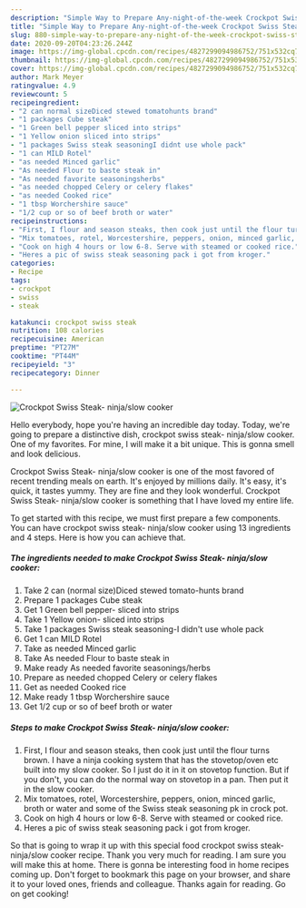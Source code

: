 ```yaml
---
description: "Simple Way to Prepare Any-night-of-the-week Crockpot Swiss Steak- ninja/slow cooker"
title: "Simple Way to Prepare Any-night-of-the-week Crockpot Swiss Steak- ninja/slow cooker"
slug: 880-simple-way-to-prepare-any-night-of-the-week-crockpot-swiss-steak-ninja-slow-cooker
date: 2020-09-20T04:23:26.244Z
image: https://img-global.cpcdn.com/recipes/4827299094986752/751x532cq70/crockpot-swiss-steak-ninjaslow-cooker-recipe-main-photo.jpg
thumbnail: https://img-global.cpcdn.com/recipes/4827299094986752/751x532cq70/crockpot-swiss-steak-ninjaslow-cooker-recipe-main-photo.jpg
cover: https://img-global.cpcdn.com/recipes/4827299094986752/751x532cq70/crockpot-swiss-steak-ninjaslow-cooker-recipe-main-photo.jpg
author: Mark Meyer
ratingvalue: 4.9
reviewcount: 5
recipeingredient:
- "2 can normal sizeDiced stewed tomatohunts brand"
- "1 packages Cube steak"
- "1 Green bell pepper sliced into strips"
- "1 Yellow onion sliced into strips"
- "1 packages Swiss steak seasoningI didnt use whole pack"
- "1 can MILD Rotel"
- "as needed Minced garlic"
- "As needed Flour to baste steak in"
- "As needed favorite seasoningsherbs"
- "as needed chopped Celery or celery flakes"
- "as needed Cooked rice"
- "1 tbsp Worchershire sauce"
- "1/2 cup or so of beef broth or water"
recipeinstructions:
- "First, I flour and season steaks, then cook just until the flour turns brown. I have a ninja cooking system that has the stovetop/oven etc built into my slow cooker. So I just do it in it on stovetop function. But if you don&#39;t, you can do the normal way on stovetop in a pan. Then put it in the slow cooker."
- "Mix tomatoes, rotel, Worcestershire, peppers, onion, minced garlic, broth or water and some of the Swiss steak seasoning pk in crock pot."
- "Cook on high 4 hours or low 6-8. Serve with steamed or cooked rice."
- "Heres a pic of swiss steak seasoning pack i got from kroger."
categories:
- Recipe
tags:
- crockpot
- swiss
- steak

katakunci: crockpot swiss steak 
nutrition: 108 calories
recipecuisine: American
preptime: "PT27M"
cooktime: "PT44M"
recipeyield: "3"
recipecategory: Dinner

---
```



![Crockpot Swiss Steak- ninja/slow cooker](https://img-global.cpcdn.com/recipes/4827299094986752/751x532cq70/crockpot-swiss-steak-ninjaslow-cooker-recipe-main-photo.jpg)

Hello everybody, hope you're having an incredible day today. Today, we're going to prepare a distinctive dish, crockpot swiss steak- ninja/slow cooker. One of my favorites. For mine, I will make it a bit unique. This is gonna smell and look delicious.



Crockpot Swiss Steak- ninja/slow cooker is one of the most favored of recent trending meals on earth. It's enjoyed by millions daily. It's easy, it's quick, it tastes yummy. They are fine and they look wonderful. Crockpot Swiss Steak- ninja/slow cooker is something that I have loved my entire life.


To get started with this recipe, we must first prepare a few components. You can have crockpot swiss steak- ninja/slow cooker using 13 ingredients and 4 steps. Here is how you can achieve that.

<!--inarticleads1-->

##### The ingredients needed to make Crockpot Swiss Steak- ninja/slow cooker:

1. Take 2 can (normal size)Diced stewed tomato-hunts brand
1. Prepare 1 packages Cube steak
1. Get 1 Green bell pepper- sliced into strips
1. Take 1 Yellow onion- sliced into strips
1. Take 1 packages Swiss steak seasoning-I didn&#39;t use whole pack
1. Get 1 can MILD Rotel
1. Take as needed Minced garlic
1. Take As needed Flour to baste steak in
1. Make ready As needed favorite seasonings/herbs
1. Prepare as needed chopped Celery or celery flakes
1. Get as needed Cooked rice
1. Make ready 1 tbsp Worchershire sauce
1. Get 1/2 cup or so of beef broth or water




<!--inarticleads2-->

##### Steps to make Crockpot Swiss Steak- ninja/slow cooker:

1. First, I flour and season steaks, then cook just until the flour turns brown. I have a ninja cooking system that has the stovetop/oven etc built into my slow cooker. So I just do it in it on stovetop function. But if you don&#39;t, you can do the normal way on stovetop in a pan. Then put it in the slow cooker.
1. Mix tomatoes, rotel, Worcestershire, peppers, onion, minced garlic, broth or water and some of the Swiss steak seasoning pk in crock pot.
1. Cook on high 4 hours or low 6-8. Serve with steamed or cooked rice.
1. Heres a pic of swiss steak seasoning pack i got from kroger.




So that is going to wrap it up with this special food crockpot swiss steak- ninja/slow cooker recipe. Thank you very much for reading. I am sure you will make this at home. There is gonna be interesting food in home recipes coming up. Don't forget to bookmark this page on your browser, and share it to your loved ones, friends and colleague. Thanks again for reading. Go on get cooking!
